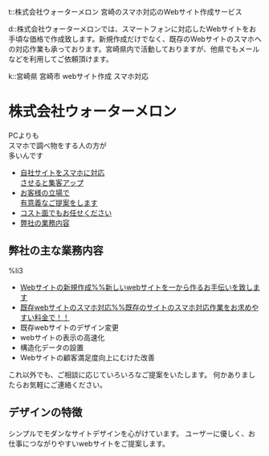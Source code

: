 t::株式会社ウォーターメロン 宮崎のスマホ対応のWebサイト作成サービス

d::株式会社ウォーターメロンでは、スマートフォンに対応したWebサイトをお手頃な価格で作成致します。新規作成だけでなく、既存のWebサイトのスマホへの対応作業も承っております。宮崎県内で活動しておりますが、他県でもメールなどを利用してご依頼頂けます。

k::宮崎県 宮崎市 webサイト作成 スマホ対応

# 株式会社ウォーターメロン

<section class="mc_view top_page_top">
			<div class="top_img"><p class="blend__text">PCよりも<br>スマホで調べ物をする人の方が<br>多いんです</p></div>
			<div id="top_page_nav" class="main_cl_bg">
				<ul>
					<li><a href="#sec01"><span class="ts_a">自社サイトをスマホに対応<br />させると集客アップ</span></a></li>
					<li><a href="#sec01"><span class="ts_a">お客様の立場で<br />有意義なご提案をします</span></a></li>
					<li><a href="#sec01"><span class="ts_a">コスト面でもお任せください</span></a></li>
					<li><a href="#sec01"><span class="ts_a">弊社の業務内容</span></a></li>
				</ul>
			</div>
		</section>

## 弊社の主な業務内容

%li3

- [Webサイトの新規作成%%新しいwebサイトを一から作るお手伝いを致します](../product/making_site/index.html#sec01)
- [既存webサイトのスマホ対応%%既存のサイトのスマホ対応作業をお求めやすい料金で！！](../product/technology/index.html#sec01)
- 既存webサイトのデザイン変更
- webサイトの表示の高速化
- 構造化データの設置
- Webサイトの顧客満足度向上にむけた改善

これ以外でも、ご相談に応じていろいろなご提案をいたします。
何かありましたらお気軽にご連絡ください。


## デザインの特徴

シンプルでモダンなサイトデザインを心がけています。
ユーザーに優しく、お仕事につながりやすいwebサイトをご提案します。